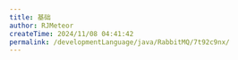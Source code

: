 ```yaml
---
title: 基础
author: RJMeteor
createTime: 2024/11/08 04:41:42
permalink: /developmentLanguage/java/RabbitMQ/7t92c9nx/
---
```

